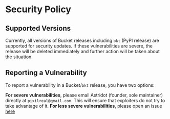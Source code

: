 # Security Policy

## Supported Versions

Currently, all versions of Bucket releases including `bkt` (PyPI release) are supported
for security updates. If these vulnerabilities are severe, the release will be deleted
immediately and further action will be taken about the situation.

## Reporting a Vulnerability

To report a vulnerability in a Bucket/`bkt` release, you have two options:

**For severe vulnerabilities**, please email Astridot (founder, sole maintainer) directly at `pixilreal@gmail.com`.
                                This will ensure that exploiters do not try to take advantage of it.
**For less severe vulnerabilities**, please open an issue [here](https://github.com/astridot/bucket/issues/new)
